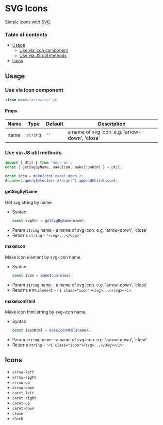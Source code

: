 # SVG Icons

Simple icons with [SVG](https://svgontheweb.com/).

### Table of contents

- [Usage](#usage)
  - [Use via icon component](#use-via-icon-component)
  - [Use via JS util methods](#use-via-js-util-methods)
- [Icons](#icons)

## Usage

### Use via icon component

``` html
<icon name="arrow-up" />
```

#### Props

| Name | Type | Default | Description |
| ---- |:----:| ------- | ----------- |
| name | `string` | `''` | a name of svg icon. e.g. 'arrow-down', 'close' |

### Use via JS util methods

``` js
import { Util } from 'moss-ui';
const { getSvgByName, makeIcon, makeIconHtml } = Util;

const icon = makeIcon('caret-down');
document.querySelector('#target').appendChild(icon);
```

#### getSvgByName

Get svg string by name.

- Syntax
  ``` js
  const svgStr = getSvgByName(name);
  ```
- Param `string` name - a name of svg icon. e.g. 'arrow-down', 'close'
- Returns `string` - `'<svg>...</svg>'`

#### makeIcon

Make icon element by svg-icon name.

- Syntax
  ``` js
  const icon = makeIcon(name);
  ```
- Param `string` name - a name of svg icon. e.g. 'arrow-down', 'close'
- Returns `HTMLElement` - `<i class="icon"><svg>...</svg></i>`

#### makeIconHtml

Make icon html string by svg-icon name.

- Syntax
  ``` js
  const iconHtml = makeIconHtml(name);
  ```
- Param `string` name - a name of svg icon. e.g. 'arrow-down', 'close'
- Returns `string` - `'<i class="icon"><svg>...</svg></i>'`

## Icons

- `arrow-left`
- `arrow-right`
- `arrow-up`
- `arrow-down`
- `caret-left`
- `caret-right`
- `caret-up`
- `caret-down`
- `close`
- `check`
